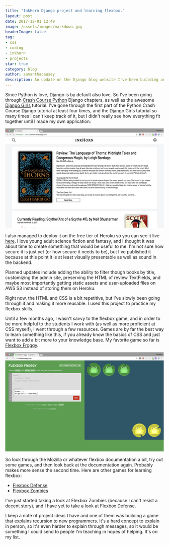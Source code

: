 ```yaml
---
title: "InkHorn Django project and learning flexbox."
layout: post
date: 2017-12-01 12:49
image: /assets/images/markdown.jpg
headerImage: false
tag:
- css
- coding
- inkhorn
- projects
star: true
category: blog
author: samanthacausey
description: An update on the Django blog website I've been building and improving my CSS flexbox game with games.
---
```

Since Python is love, Django is by default also love. So I've been going through [Crash Course Python](https://www.amazon.com/Python-Crash-Course-Hands-Project-Based/dp/1593276036) Django chapters, as well as the awesome [Django Girls](https://tutorial.djangogirls.org/en/) tutorial. I've gone through the first part of the Python Crash Course Django tutorial at least four times, and the Django Girls tutorial so many times I can't keep track of it, but I didn't really see how everything fit together until I made my own application:

<img src="../assets/images/inkhorn1.png" />

I also managed to deploy it on the free tier of Heroku so you can see it live [here](https://inkhorn.herokuapp.com/). I love young adult science fiction and fantasy, and I thought it was about time to create something that would be useful to me. I'm not sure how secure it is just yet (or how secure it needs to be), but I've published it because at this point it is at least visually presentable as well as sound in the backend.

Planned updates include adding the ability to filter though books by title, customizing the admin site, preserving the HTML of review TextFields, and maybe most importantly getting static assets and user-uploaded files on AWS S3 instead of storing them on Heroku.

Right now, the HTML and CSS is a bit repetitive, but I've slowly been going through it and making it more reusable. I used this project to practice my flexbox skills.

Until a few months ago, I wasn't savvy to the flexbox game, and in order to be more helpful to the students I work with (as well as more proficient at CSS myself), I went through a few resources. Games are by far the best way to learn something like this, if you already know the basics of CSS and just want to add a bit more to your knowledge base. My favorite game so far is [Flexbox Froggy](http://flexboxfroggy.com/).

<img src="../assets/images/flexboxfroggy.png" />

So look through the Mozilla or whatever flexbox documentation a bit, try out some games, and then look back at the documentation again. Probably makes more sense the second time. Here are other games for learning flexbox:

* [Flexbox Defense](http://www.flexboxdefense.com/)
* [Flexbox Zombies](https://geddski.teachable.com/p/flexbox-zombies)

I've just started taking a look at Flexbox Zombies (because I can't resist a decent story), and I have yet to take a look at Flexbox Defense.

I keep a note of project ideas I have and one of them was building a game that explains recursion to new programmers. It's a hard concept to explain in person, so it's even harder to explain through messages, so it would be something I could send to people I'm teaching in hopes of helping. It's on my list.
